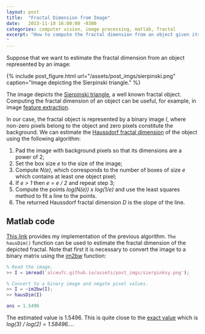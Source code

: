 ```yaml
---
layout: post
title:  "Fractal Dimension from Image"
date:   2013-11-10 16:00:00 -0300
categories: computer vision, image processing, matlab, fractal
excerpt: "How to compute the fractal dimension from an object given its image (Matlab code example).
"
---
```


Suppose that we want to estimate the fractal dimension from an object
represented by an image:

{% include post_figure.html url="/assets/post_imgs/sierpinski.png"
    caption="Image depicting the Sierpinski  triangle." %}

The image depicts the
[Sierpinski triangle](http://en.wikipedia.org/wiki/Sierpinski_triangle),
a well known fractal object.
Computing the fractal dimension of an object can be useful, for example,
in image [feature extraction](http://www.alceufc.com/2013/09/texture-classification.html).

In our case, the fractal object is represented by a binary image *I*, where
non-zero pixels belong to the object and zero pixels constitute the background.
We can estimate the [Haussdorf fractal dimension](http://en.wikipedia.org/wiki/Hausdorff_dimension)
of the object using the following algorithm:

  1. Pad the image with background pixels so that its dimensions are a power
     of 2;
  2. Set the box size *e* to the size of the image;
  3. Compute *N(e)*, which corresponds to the number of boxes of size *e*
      which contains at least one object pixel;
  4. If *e > 1* then *e = e / 2* and repeat step 3;
  5. Compute the points *log(N(e)) x log(1/e)* and use the least squares
     method to fit a line to the points.
  6. The returned Haussdorf fractal dimension *D* is the slope of the line.

## Matlab code

[This link](http://www.mathworks.com/matlabcentral/fileexchange/30329-hausdorff-box-counting-fractal-dimension)
provides my implementation of the previous algorithm. `The hausDim()` function
can be used to estimate the fractal dimension of the depicted fractal. Note that
first it is necessary to convert the image to a binary matrix using the
[im2bw](http://www.mathworks.com/help/images/ref/im2bw.html) function:

```matlab
% Read the image.
>> I = imread('alceufc.github.io/assets/post_imgs/sierpinksy.png');

% Convert to a binary image and negate pixel values.
>> I = ~im2bw(I);
>> hausDim(I)

ans = 1.5496
```

The estimated value is 1.5496. This is quite close to the
[exact value](http://en.wikipedia.org/wiki/List_of_fractals_by_Hausdorff_dimension)
which is *log(3) / log(2) = 1.58496...*.